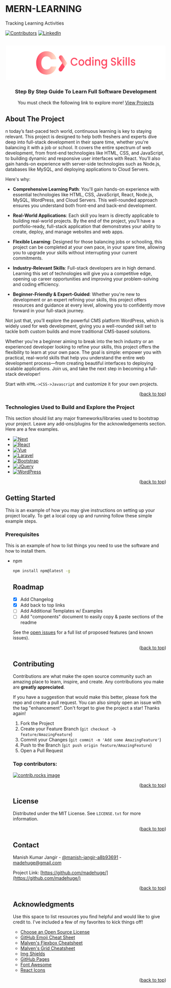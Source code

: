 # MERN-LEARNING

Tracking Learning Activities

<a id="scroll-top"></a>

[![Contributors][contributors-shield]][contributors-url]
[![LinkedIn][linkedin-shield]][linkedin-url]

<!-- [![Forks][forks-shield]][forks-url]
[![Stargazers][stars-shield]][stars-url]
[![Issues][issues-shield]][issues-url]
[![MIT License][license-shield]][license-url] -->

<!-- PROJECT LOGO -->
<br />
<div align="center">
  <a href="https://github.com/madehuge">
    <img src="images/Logo.png" alt="Logo">
  </a>

  <h3 align="center">Step By Step Guide To Learn Full Software Development</h3>

  <p align="center">
    You must check the following link to explore more!
    <a href="https://fullstack-skills.netlify.app/">View Projects</a>
  </p>
</div>

<!-- TABLE OF CONTENTS -->
<!-- <details>
  <summary>Table of Contents</summary>
  <ol>
    <li>
      <a href="#about-the-project">About The Project</a>
      <ul>
        <li><a href="#built-with">Built With</a></li>
      </ul>
    </li>
    <li>
      <a href="#getting-started">Getting Started</a>
      <ul>
        <li><a href="#prerequisites">Prerequisites</a></li>
        <li><a href="#installation">Installation</a></li>
      </ul>
    </li>
    <li><a href="#usage">Usage</a></li>
    <li><a href="#roadmap">Roadmap</a></li>
    <li><a href="#contributing">Contributing</a></li>
    <li><a href="#license">License</a></li>
    <li><a href="#contact">Contact</a></li>
    <li><a href="#acknowledgments">Acknowledgments</a></li>
  </ol>
</details> -->

<!-- ABOUT THE PROJECT -->

## About The Project

<!-- [![Product Name Screen Shot][product-screenshot]](https://example.com) -->

n today’s fast-paced tech world, continuous learning is key to staying relevant. This project is designed to help both freshers and experts dive deep into full-stack development in their spare time, whether you're balancing it with a job or school. It covers the entire spectrum of web development, from front-end technologies like HTML, CSS, and JavaScript, to building dynamic and responsive user interfaces with React. You’ll also gain hands-on experience with server-side technologies such as Node.js, databases like MySQL, and deploying applications to Cloud Servers.

Here's why:

- <strong>Comprehensive Learning Path</strong>: You'll gain hands-on experience with essential technologies like HTML, CSS, JavaScript, React, Node.js, MySQL, WordPress, and Cloud Servers. This well-rounded approach ensures you understand both front-end and back-end development.

- <strong>Real-World Applications</strong>: Each skill you learn is directly applicable to building real-world projects. By the end of the project, you’ll have a portfolio-ready, full-stack application that demonstrates your ability to create, deploy, and manage websites and web apps.

- <strong>Flexible Learning</strong>: Designed for those balancing jobs or schooling, this project can be completed at your own pace, in your spare time, allowing you to upgrade your skills without interrupting your current commitments.

- <strong>Industry-Relevant Skills</strong>: Full-stack developers are in high demand. Learning this set of technologies will give you a competitive edge, opening up career opportunities and improving your problem-solving and coding efficiency.

- <strong>Beginner-Friendly & Expert-Guided</strong>: Whether you're new to development or an expert refining your skills, this project offers resources and guidance at every level, allowing you to confidently move forward in your full-stack journey.

Not just that, you’ll explore the powerful CMS platform WordPress, which is widely used for web development, giving you a well-rounded skill set to tackle both custom builds and more traditional CMS-based solutions.

Whether you're a beginner aiming to break into the tech industry or an experienced developer looking to refine your skills, this project offers the flexibility to learn at your own pace. The goal is simple: empower you with practical, real-world skills that help you understand the entire web development process—from creating beautiful interfaces to deploying scalable applications. Join us, and take the next step in becoming a full-stack developer!

Start with `HTML->CSS->Javascript` and customize it for your own projects.

<p align="right">(<a href="#scroll-top">back to top</a>)</p>

### Technologies Used to Build and Explore the Project

This section should list any major frameworks/libraries used to bootstrap your project. Leave any add-ons/plugins for the acknowledgements section. Here are a few examples.

- [![Next][Next.js]][Next-url]
- [![React][React.js]][React-url]
- [![Vue][Vue.js]][Vue-url]
- [![Laravel][Laravel.com]][Laravel-url]
- [![Bootstrap][Bootstrap.com]][Bootstrap-url]
- [![JQuery][JQuery.com]][JQuery-url]
- [![WordPress][WordPress.org]][WordPress-url]
  <!-- - [![Angular][Angular.io]][Angular-url] -->
  <!-- - [![Svelte][Svelte.dev]][Svelte-url]  -->

<p align="right">(<a href="#scroll-top">back to top</a>)</p>

<!-- GETTING STARTED -->

## Getting Started

This is an example of how you may give instructions on setting up your project locally.
To get a local copy up and running follow these simple example steps.

### Prerequisites

This is an example of how to list things you need to use the software and how to install them.

- npm
  ```sh
  npm install npm@latest -g
  ```
  <!--

### Installation

_Below is an example of how you can instruct your audience on installing and setting up your app. This template doesn't rely on any external dependencies or services._

1. Get a free API Key at [https://example.com](https://example.com)
2. Clone the repo
   ```sh
   git clone https://github.com/github_username/repo_name.git
   ```
3. Install NPM packages
   ```sh
   npm install
   ```
4. Enter your API in `config.js`
   ```js
   const API_KEY = "ENTER YOUR API";
   ```
5. Change git remote url to avoid accidental pushes to base project
   ```sh
   git remote set-url origin github_username/repo_name
   git remote -v # confirm the changes
   ```

<p align="right">(<a href="#scroll-top">back to top</a>)</p> -->

<!-- USAGE EXAMPLES -->

<!-- ## Usage

Use this space to show useful examples of how a project can be used. Additional screenshots, code examples and demos work well in this space. You may also link to more resources.

_For more examples, please refer to the [Documentation](https://example.com)_

<p align="right">(<a href="#scroll-top">back to top</a>)</p> -->

<!-- ROADMAP -->

## Roadmap

- [x] Add Changelog
- [x] Add back to top links
- [ ] Add Additional Templates w/ Examples
- [ ] Add "components" document to easily copy & paste sections of the readme
<!-- - [ ] Multi-language Support
  - [ ] Chinese
  - [ ] Spanish -->

See the [open issues](https://github.com/madehuge/MERN-LEARNING/issues) for a full list of proposed features (and known issues).

<p align="right">(<a href="#scroll-top">back to top</a>)</p>

<!-- CONTRIBUTING -->

## Contributing

Contributions are what make the open source community such an amazing place to learn, inspire, and create. Any contributions you make are **greatly appreciated**.

If you have a suggestion that would make this better, please fork the repo and create a pull request. You can also simply open an issue with the tag "enhancement".
Don't forget to give the project a star! Thanks again!

1. Fork the Project
2. Create your Feature Branch (`git checkout -b feature/AmazingFeature`)
3. Commit your Changes (`git commit -m 'Add some AmazingFeature'`)
4. Push to the Branch (`git push origin feature/AmazingFeature`)
5. Open a Pull Request

### Top contributors:

<a href="https://github.com/othneildrew/Best-README-Template/graphs/contributors">
  <img src="https://contrib.rocks/image?repo=othneildrew/Best-README-Template" alt="contrib.rocks image" />
</a>

<p align="right">(<a href="#scroll-top">back to top</a>)</p>

<!-- LICENSE -->

## License

Distributed under the MIT License. See `LICENSE.txt` for more information.

<p align="right">(<a href="#scroll-top">back to top</a>)</p>

<!-- CONTACT -->

## Contact

Manish Kumar Jangir - [@manish-jangir-a8b93691](https://www.linkedin.com/in/manish-jangir-a8b93691/) - madehuge@gmail.com

Project Link: [https://github.com/madehuge/](https://github.com/madehuge/)

<p align="right">(<a href="#scroll-top">back to top</a>)</p>

<!-- ACKNOWLEDGMENTS -->

## Acknowledgments

Use this space to list resources you find helpful and would like to give credit to. I've included a few of my favorites to kick things off!

- [Choose an Open Source License](https://choosealicense.com)
- [GitHub Emoji Cheat Sheet](https://www.webpagefx.com/tools/emoji-cheat-sheet)
- [Malven's Flexbox Cheatsheet](https://flexbox.malven.co/)
- [Malven's Grid Cheatsheet](https://grid.malven.co/)
- [Img Shields](https://shields.io)
- [GitHub Pages](https://pages.github.com)
- [Font Awesome](https://fontawesome.com)
- [React Icons](https://react-icons.github.io/react-icons/search)

<p align="right">(<a href="#scroll-top">back to top</a>)</p>

<!-- MARKDOWN LINKS & IMAGES -->
<!-- https://www.markdownguide.org/basic-syntax/#reference-style-links -->

[contributors-shield]: https://img.shields.io/github/contributors/madehuge/MERN-LEARNING.svg?style=for-the-badge
[contributors-url]: https://github.com/madehuge/MERN-LEARNING/pulse
[forks-shield]: https://img.shields.io/github/forks/othneildrew/Best-README-Template.svg?style=for-the-badge
[forks-url]: https://github.com/othneildrew/Best-README-Template/network/members
[stars-shield]: https://img.shields.io/github/stars/othneildrew/Best-README-Template.svg?style=for-the-badge
[stars-url]: https://github.com/othneildrew/Best-README-Template/stargazers
[issues-shield]: https://img.shields.io/github/issues/othneildrew/Best-README-Template.svg?style=for-the-badge
[issues-url]: https://github.com/othneildrew/Best-README-Template/issues
[license-shield]: https://img.shields.io/github/license/othneildrew/Best-README-Template.svg?style=for-the-badge
[license-url]: https://github.com/othneildrew/Best-README-Template/blob/master/LICENSE.txt
[linkedin-shield]: https://img.shields.io/badge/-LinkedIn-black.svg?style=for-the-badge&logo=linkedin&colorB=555
[linkedin-url]: https://www.linkedin.com/in/manish-jangir-a8b93691/
[product-screenshot]: images/screenshot.png
[Next.js]: https://img.shields.io/badge/next.js-000000?style=for-the-badge&logo=nextdotjs&logoColor=white
[Next-url]: https://nextjs.org/
[React.js]: https://img.shields.io/badge/React-20232A?style=for-the-badge&logo=react&logoColor=61DAFB
[React-url]: https://reactjs.org/
[Vue.js]: https://img.shields.io/badge/Vue.js-35495E?style=for-the-badge&logo=vuedotjs&logoColor=4FC08D
[Vue-url]: https://vuejs.org/
[Angular.io]: https://img.shields.io/badge/Angular-DD0031?style=for-the-badge&logo=angular&logoColor=white
[Angular-url]: https://angular.io/
[Svelte.dev]: https://img.shields.io/badge/Svelte-4A4A55?style=for-the-badge&logo=svelte&logoColor=FF3E00
[Svelte-url]: https://svelte.dev/
[Laravel.com]: https://img.shields.io/badge/Laravel-FF2D20?style=for-the-badge&logo=laravel&logoColor=white
[Laravel-url]: https://laravel.com
[Bootstrap.com]: https://img.shields.io/badge/Bootstrap-563D7C?style=for-the-badge&logo=bootstrap&logoColor=white
[Bootstrap-url]: https://getbootstrap.com
[JQuery.com]: https://img.shields.io/badge/jQuery-0769AD?style=for-the-badge&logo=jquery&logoColor=white
[JQuery-url]: https://jquery.com
[WordPress.org]: https://img.shields.io/badge/jQuery-0769AD?style=for-the-badge&logo=jquery&logoColor=white
[WordPress-url]: https://wordpress.org
